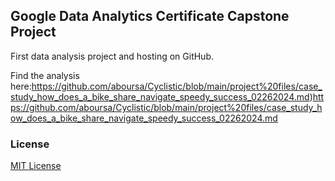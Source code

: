 ## Google Data Analytics Certificate Capstone Project

First data analysis project and hosting on GitHub.

Find the analysis here:https://github.com/aboursa/Cyclistic/blob/main/project%20files/case_study_how_does_a_bike_share_navigate_speedy_success_02262024.md)https://github.com/aboursa/Cyclistic/blob/main/project%20files/case_study_how_does_a_bike_share_navigate_speedy_success_02262024.md
### License

[MIT License](LICENSE)
